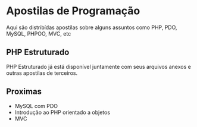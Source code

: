 # Apostilas de Programação

Aqui são distribídas apostilas sobre alguns assuntos como PHP, PDO, MySQL, PHPOO, MVC, etc

## PHP Estruturado

PHP Estruturado já está disponível juntamente com seus arquivos anexos e outras apostilas de terceiros.

## Proximas 

- MySQL com PDO
- Introdução ao PHP orientado a objetos
- MVC

